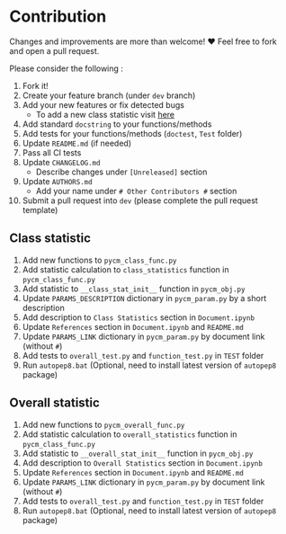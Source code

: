 # Contribution			

Changes and improvements are more than welcome! ❤️ Feel free to fork and open a pull request.		


Please consider the following :


1. Fork it!
2. Create your feature branch (under `dev` branch)
3. Add your new features or fix detected bugs
	- To add a new class statistic visit [here](#class-statistic)
4. Add standard `docstring` to your functions/methods
5. Add tests for your functions/methods (`doctest`, `Test` folder)
6. Update `README.md` (if needed)
7. Pass all CI tests
8. Update `CHANGELOG.md`
	- Describe changes under `[Unreleased]` section
9. Update `AUTHORS.md`
	- Add your name under `# Other Contributors #` section
10. Submit a pull request into `dev` (please complete the pull request template)


## Class statistic 

1. Add new functions to `pycm_class_func.py`
2. Add statistic calculation to `class_statistics` function in `pycm_class_func.py`
3. Add statistic to `__class_stat_init__` function in `pycm_obj.py`
4. Update `PARAMS_DESCRIPTION` dictionary in `pycm_param.py` by a short description
5. Add description to `Class Statistics` section in `Document.ipynb`
6. Update `References` section in `Document.ipynb` and `README.md`
7. Update `PARAMS_LINK` dictionary in `pycm_param.py` by document link (without `#`)
9. Add tests to `overall_test.py` and `function_test.py` in `TEST` folder
10. Run `autopep8.bat` (Optional, need to install latest version of `autopep8` package)



## Overall statistic 

1. Add new functions to `pycm_overall_func.py`
2. Add statistic calculation to `overall_statistics` function in `pycm_class_func.py`
3. Add statistic to `__overall_stat_init__` function in `pycm_obj.py`
4. Add description to `Overall Statistics` section in `Document.ipynb`
5. Update `References` section in `Document.ipynb` and `README.md`
6. Update `PARAMS_LINK` dictionary in `pycm_param.py` by document link (without `#`)
7. Add tests to `overall_test.py` and `function_test.py` in `TEST` folder
8. Run `autopep8.bat` (Optional, need to install latest version of `autopep8` package)